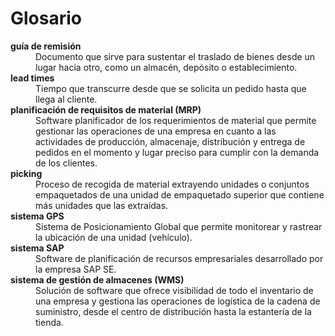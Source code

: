 # Glosario

<dl>

  <dt><strong>guía de remisión</strong></dt>
  <dd>Documento que sirve para sustentar el traslado de bienes desde un lugar hacia otro, como un almacén, depósito o establecimiento.</dd>

  <dt><strong>lead times</strong></dt>
  <dd>Tiempo que transcurre desde que se solicita un pedido hasta que llega al cliente.</dd>

  <dt><strong>planificación de requisitos de material (MRP)</strong></dt>
  <dd>Software planificador de los requerimientos de material que permite gestionar las operaciones de una empresa en cuanto a las actividades de producción, almacenaje,  distribución y entrega de pedidos en el momento y lugar preciso para cumplir con la demanda de los clientes.</dd>

  <dt><strong>picking</strong></dt>
  <dd>Proceso de recogida de material extrayendo unidades o conjuntos empaquetados de una unidad de empaquetado superior que contiene más unidades que las extraídas.</dd>

  <dt><strong>sistema GPS</strong></dt>
  <dd>Sistema de Posicionamiento Global que permite monitorear y rastrear la ubicación de una unidad (vehículo).</dd>

  <dt><strong>sistema SAP</strong></dt>
  <dd>Software de planificación de recursos empresariales desarrollado por la empresa SAP SE.</dd>

  <dt><strong>sistema de gestión de almacenes (WMS)</strong></dt>
  <dd>Solución de software que ofrece visibilidad de todo el inventario de una empresa y gestiona las operaciones de logística de la cadena de suministro, desde el centro de distribución hasta la estantería de la tienda.</dd>

</dl>
